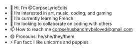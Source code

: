 - 👋 Hi, I’m @CorpseLyricEdits
- 👀 I’m interested in art, music, coding, and gaming
- 🌱 I’m currently learning French
- 💞️ I’m looking to collaborate on coding with others
- 📫 How to reach me corpsehusbandmybeloved@gmail.com
- 😄 Pronouns: he/she/they/them
- ⚡ Fun fact: I like unicorns and puppies
<!---
CorpseLyricEdits/CorpseLyricEdits is a ✨ special ✨ repository because its `README.md` (this file) appears on your GitHub profile.
You can click the Preview link to take a look at your changes.
--->
